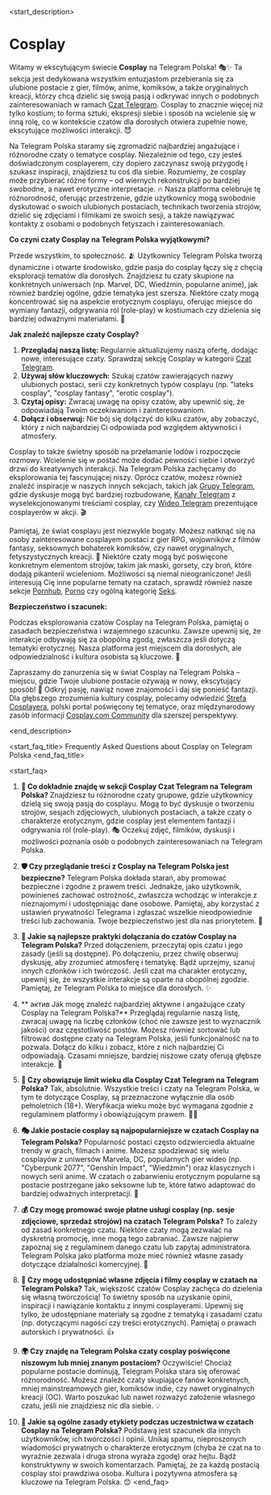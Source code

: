 <start_description>
# Cosplay

Witamy w ekscytującym świecie **Cosplay** na Telegram Polska! 🎭✨ Ta sekcja jest dedykowana wszystkim entuzjastom przebierania się za ulubione postacie z gier, filmów, anime, komiksów, a także oryginalnych kreacji, którzy chcą dzielić się swoją pasją i odkrywać innych o podobnych zainteresowaniach w ramach [Czat Telegram](/czat/). Cosplay to znacznie więcej niż tylko kostium; to forma sztuki, ekspresji siebie i sposób na wcielenie się w inną rolę, co w kontekście czatów dla dorosłych otwiera zupełnie nowe, ekscytujące możliwości interakcji. 😈

Na Telegram Polska staramy się zgromadzić najbardziej angażujące i różnorodne czaty o tematyce cosplay. Niezależnie od tego, czy jesteś doświadczonym cosplayerem, czy dopiero zaczynasz swoją przygodę i szukasz inspiracji, znajdziesz tu coś dla siebie. Rozumiemy, że cosplay może przybierać różne formy – od wiernych rekonstrukcji po bardziej swobodne, a nawet erotyczne interpretacje. 🔥 Nasza platforma celebruje tę różnorodność, oferując przestrzenie, gdzie użytkownicy mogą swobodnie dyskutować o swoich ulubionych postaciach, technikach tworzenia strojów, dzielić się zdjęciami i filmikami ze swoich sesji, a także nawiązywać kontakty z osobami o podobnych fetyszach i zainteresowaniach.

**Co czyni czaty Cosplay na Telegram Polska wyjątkowymi?**

Przede wszystkim, to społeczność. 🫂 Użytkownicy Telegram Polska tworzą dynamiczne i otwarte środowisko, gdzie pasja do cosplay łączy się z chęcią eksploracji tematów dla dorosłych. Znajdziesz tu czaty skupione na konkretnych uniwersach (np. Marvel, DC, Wiedźmin, popularne anime), jak również bardziej ogólne, gdzie tematyka jest szersza. Niektóre czaty mogą koncentrować się na aspekcie erotycznym cosplayu, oferując miejsce do wymiany fantazji, odgrywania ról (role-play) w kostiumach czy dzielenia się bardziej odważnymi materiałami. 🔞

**Jak znaleźć najlepsze czaty Cosplay?**

1.  **Przeglądaj naszą listę:** Regularnie aktualizujemy naszą ofertę, dodając nowe, interesujące czaty. Sprawdzaj sekcję Cosplay w kategorii [Czat Telegram](/czat/).
2.  **Używaj słów kluczowych:** Szukaj czatów zawierających nazwy ulubionych postaci, serii czy konkretnych typów cosplayu (np. "lateks cosplay", "cosplay fantasy", "erotic cosplay").
3.  **Czytaj opisy:** Zwracaj uwagę na opisy czatów, aby upewnić się, że odpowiadają Twoim oczekiwaniom i zainteresowaniom.
4.  **Dołącz i obserwuj:** Nie bój się dołączyć do kilku czatów, aby zobaczyć, który z nich najbardziej Ci odpowiada pod względem aktywności i atmosfery.

Cosplay to także świetny sposób na przełamanie lodów i rozpoczęcie rozmowy. Wcielenie się w postać może dodać pewności siebie i otworzyć drzwi do kreatywnych interakcji. Na Telegram Polska zachęcamy do eksplorowania tej fascynującej niszy. Oprócz czatów, możesz również znaleźć inspiracje w naszych innych sekcjach, takich jak [Grupy Telegram](/grupy/), gdzie dyskusje mogą być bardziej rozbudowane, [Kanały Telegram](/kanaly/) z wyselekcjonowanymi treściami cosplay, czy [Wideo Telegram](/wideo/) prezentujące cosplayerów w akcji. 🎬

Pamiętaj, że świat cosplayu jest niezwykle bogaty. Możesz natknąć się na osoby zainteresowane cosplayem postaci z gier RPG, wojowników z filmów fantasy, seksownych bohaterek komiksów, czy nawet oryginalnych, fetyszystycznych kreacji. 🚀 Niektóre czaty mogą być poświęcone konkretnym elementom strojów, takim jak maski, gorsety, czy broń, które dodają pikanterii wcieleniom. Możliwości są niemal nieograniczone! Jeśli interesują Cię inne popularne tematy na czatach, sprawdź również nasze sekcje [Pornhub](/czat/pornhub/), [Porno](/czat/porno/) czy ogólną kategorię [Seks](/czat/seks/).

**Bezpieczeństwo i szacunek:**

Podczas eksplorowania czatów Cosplay na Telegram Polska, pamiętaj o zasadach bezpieczeństwa i wzajemnego szacunku. Zawsze upewnij się, że interakcje odbywają się za obopólną zgodą, zwłaszcza jeśli dotyczą tematyki erotycznej. Nasza platforma jest miejscem dla dorosłych, ale odpowiedzialność i kultura osobista są kluczowe. 🧐

Zapraszamy do zanurzenia się w świat Cosplay na Telegram Polska – miejscu, gdzie Twoje ulubione postacie ożywają w nowy, ekscytujący sposób! 🎉 Odkryj pasję, nawiąż nowe znajomości i daj się ponieść fantazji. Dla głębszego zrozumienia kultury cosplay, polecamy odwiedzić [Strefa Cosplayera](https://strefacosplayera.pl/), polski portal poświęcony tej tematyce, oraz międzynarodowy zasób informacji [Cosplay.com Community](https://www.cosplay.com/) dla szerszej perspektywy.

<end_description>

<start_faq_title>
Frequently Asked Questions about Cosplay on Telegram Polska
<end_faq_title>

<start_faq>
1. **🤔 Co dokładnie znajdę w sekcji Cosplay Czat Telegram na Telegram Polska?**
Znajdziesz tu różnorodne czaty grupowe, gdzie użytkownicy dzielą się swoją pasją do cosplayu. Mogą to być dyskusje o tworzeniu strojów, sesjach zdjęciowych, ulubionych postaciach, a także czaty o charakterze erotycznym, gdzie cosplay jest elementem fantazji i odgrywania ról (role-play). 🎭 Oczekuj zdjęć, filmików, dyskusji i możliwości poznania osób o podobnych zainteresowaniach na Telegram Polska.

2. **🛡️ Czy przeglądanie treści z Cosplay na Telegram Polska jest bezpieczne?**
Telegram Polska dokłada starań, aby promować bezpieczne i zgodne z prawem treści. Jednakże, jako użytkownik, powinieneś zachować ostrożność, zwłaszcza wchodząc w interakcje z nieznajomymi i udostępniając dane osobowe. Pamiętaj, aby korzystać z ustawień prywatności Telegrama i zgłaszać wszelkie nieodpowiednie treści lub zachowania. Twoje bezpieczeństwo jest dla nas priorytetem. 🧐

3. **🚀 Jakie są najlepsze praktyki dołączania do czatów Cosplay na Telegram Polska?**
Przed dołączeniem, przeczytaj opis czatu i jego zasady (jeśli są dostępne). Po dołączeniu, przez chwilę obserwuj dyskusję, aby zrozumieć atmosferę i tematykę. Bądź uprzejmy, szanuj innych członków i ich twórczość. Jeśli czat ma charakter erotyczny, upewnij się, że wszystkie interakcje są oparte na obopólnej zgodzie. Pamiętaj, że Telegram Polska to miejsce dla dorosłych. ✨

4. ** актив Jak mogę znaleźć najbardziej aktywne i angażujące czaty Cosplay na Telegram Polska?**
Przeglądaj regularnie naszą listę, zwracaj uwagę na liczbę członków (choć nie zawsze jest to wyznacznik jakości) oraz częstotliwość postów. Możesz również sortować lub filtrować dostępne czaty na Telegram Polska, jeśli funkcjonalność na to pozwala. Dołącz do kilku i zobacz, które z nich najbardziej Ci odpowiadają. Czasami mniejsze, bardziej niszowe czaty oferują głębsze interakcje. 💬

5. **🔞 Czy obowiązuje limit wieku dla Cosplay Czat Telegram na Telegram Polska?**
Tak, absolutnie. Wszystkie treści i czaty na Telegram Polska, w tym te dotyczące Cosplay, są przeznaczone wyłącznie dla osób pełnoletnich (18+). Weryfikacja wieku może być wymagana zgodnie z regulaminem platformy i obowiązującym prawem. 🚫👶

6. **🎭 Jakie postacie cosplay są najpopularniejsze w czatach Cosplay na Telegram Polska?**
Popularność postaci często odzwierciedla aktualne trendy w grach, filmach i anime. Możesz spodziewać się wielu cosplayów z uniwersów Marvela, DC, popularnych gier wideo (np. "Cyberpunk 2077", "Genshin Impact", "Wiedźmin") oraz klasycznych i nowych serii anime. W czatach o zabarwieniu erotycznym popularne są postacie postrzegane jako seksowne lub te, które łatwo adaptować do bardziej odważnych interpretacji. 🌟

7. **💰 Czy mogę promować swoje płatne usługi cosplay (np. sesje zdjęciowe, sprzedaż strojów) na czatach Telegram Polska?**
To zależy od zasad konkretnego czatu. Niektóre czaty mogą zezwalać na dyskretną promocję, inne mogą tego zabraniać. Zawsze najpierw zapoznaj się z regulaminem danego czatu lub zapytaj administratora. Telegram Polska jako platforma może mieć również własne zasady dotyczące działalności komercyjnej. 🔄

8. **📸 Czy mogę udostępniać własne zdjęcia i filmy cosplay w czatach na Telegram Polska?**
Tak, większość czatów Cosplay zachęca do dzielenia się własną twórczością! To świetny sposób na uzyskanie opinii, inspiracji i nawiązanie kontaktu z innymi cosplayerami. Upewnij się tylko, że udostępniane materiały są zgodne z tematyką i zasadami czatu (np. dotyczącymi nagości czy treści erotycznych). Pamiętaj o prawach autorskich i prywatności. 👍

9. **🌍 Czy znajdę na Telegram Polska czaty cosplay poświęcone niszowym lub mniej znanym postaciom?**
Oczywiście! Chociaż popularne postacie dominują, Telegram Polska stara się oferować różnorodność. Możesz znaleźć czaty skupiające fanów konkretnych, mniej mainstreamowych gier, komiksów indie, czy nawet oryginalnych kreacji (OC). Warto poszukać lub nawet rozważyć założenie własnego czatu, jeśli nie znajdziesz nic dla siebie. 💡

10. **💬 Jakie są ogólne zasady etykiety podczas uczestnictwa w czatach Cosplay na Telegram Polska?**
Podstawą jest szacunek dla innych użytkowników, ich twórczości i opinii. Unikaj spamu, nieproszonych wiadomości prywatnych o charakterze erotycznym (chyba że czat na to wyraźnie zezwala i druga strona wyraża zgodę) oraz hejtu. Bądź konstruktywny w swoich komentarzach. Pamiętaj, że za każdą postacią cosplay stoi prawdziwa osoba. Kultura i pozytywna atmosfera są kluczowe na Telegram Polska. 😊
<end_faq>